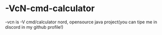 # -VcN-cmd-calculator
-vcn is -V cmd/calculator nord, opensource java project(you can tipe me in discord in my github profile!)
